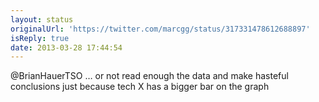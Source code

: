 ```yaml
---
layout: status
originalUrl: 'https://twitter.com/marcgg/status/317331478612688897'
isReply: true
date: 2013-03-28 17:44:54
---
```


@BrianHauerTSO … or not read enough the data and make hasteful conclusions just because tech X has a bigger bar on the graph
